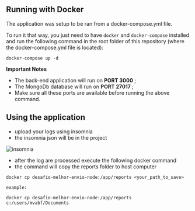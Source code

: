 ## Running with Docker

The application was setup to be ran from a docker-compose.yml file.

To run it that way, you just need to have `docker` and `docker-compose` installed and run the following command in the root folder of this repository (where the docker-compose.yml file is located):

```
docker-compose up -d
```

**Important Notes**
* The back-end application will run on **PORT 3000** ;
* The MongoDb database will run on **PORT 27017** ;
* Make sure all these ports are available before running the above command.

## Using the application

* upload your logs using insomnia
* the insomnia json will be in the project

![insomnia](https://i.imgur.com/sXirDkg.jpg)

* after the log are processed execute the following docker command
* the command will copy the reports folder to host computer

```
docker cp desafio-melhor-envio-node:/app/reports <your_path_to_save>

example:

docker cp desafio-melhor-envio-node:/app/reports c:/users/mvabf/Documents
```
